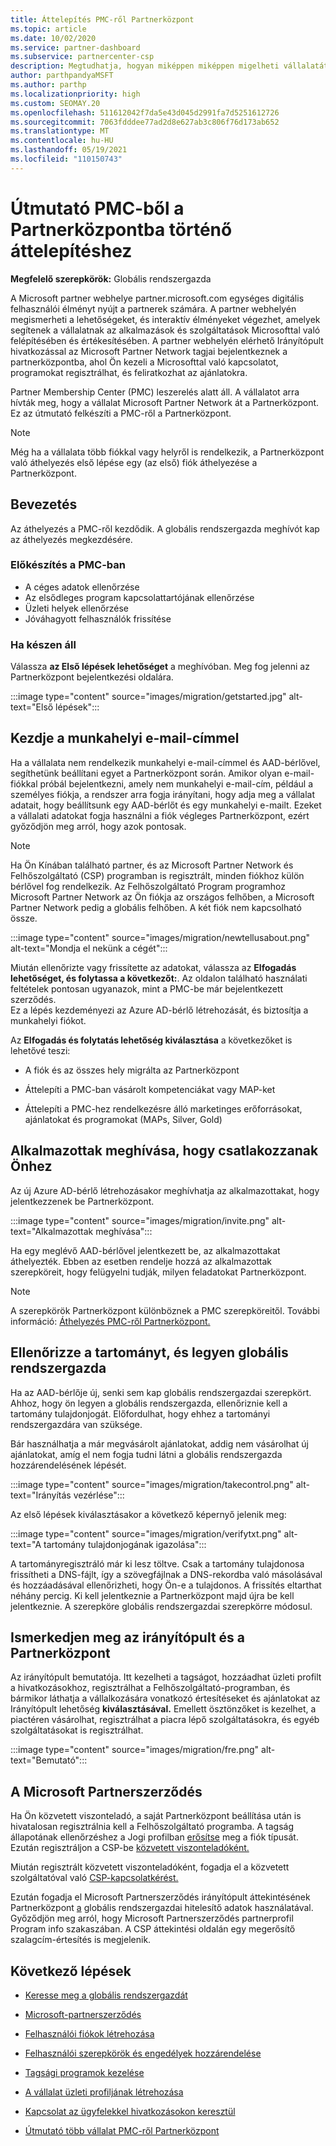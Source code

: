 ```yaml
---
title: Áttelepítés PMC-ről Partnerközpont
ms.topic: article
ms.date: 10/02/2020
ms.service: partner-dashboard
ms.subservice: partnercenter-csp
description: Megtudhatja, hogyan miképpen miképpen migelheti vállalatát Partner Membership Center (PMC) Partnerközpont, beleértve a szükséges lépéseket is.
author: parthpandyaMSFT
ms.author: parthp
ms.localizationpriority: high
ms.custom: SEOMAY.20
ms.openlocfilehash: 511612042f7da5e43d045d2991fa7d5251612726
ms.sourcegitcommit: 7063fdddee77ad2d8e627ab3c806f76d173ab652
ms.translationtype: MT
ms.contentlocale: hu-HU
ms.lasthandoff: 05/19/2021
ms.locfileid: "110150743"
---
```

# <a name="guide-to-migrating-from-pmc-to-partner-center"></a>Útmutató PMC-ből a Partnerközpontba történő áttelepítéshez

**Megfelelő szerepkörök:** Globális rendszergazda

A Microsoft partner webhelye partner.microsoft.com egységes digitális felhasználói élményt nyújt a partnerek számára. A partner webhelyén megismerheti a lehetőségeket, és interaktív élményeket végezhet, amelyek segítenek a vállalatnak az alkalmazások és szolgáltatások Microsofttal való felépítésében és értékesítésében. A partner webhelyén elérhető Irányítópult hivatkozással az Microsoft Partner Network tagjai bejelentkeznek a partnerközpontba, ahol Ön kezeli a Microsofttal való kapcsolatot, programokat regisztrálhat, és feliratkozhat az ajánlatokra.

Partner Membership Center (PMC) leszerelés alatt áll. A vállalatot arra hívták meg, hogy a vállalat Microsoft Partner Network át a Partnerközpont. Ez az útmutató felkészíti a PMC-ről a Partnerközpont.

>[!NOTE]
>Még ha a vállalata több fiókkal vagy helyről is rendelkezik, a Partnerközpont való áthelyezés első lépése egy (az első) fiók áthelyezése a Partnerközpont.

## <a name="get-started"></a>Bevezetés

Az áthelyezés a PMC-ről kezdődik. A globális rendszergazda meghívót kap az áthelyezés megkezdésére.

### <a name="prepare-in-pmc"></a>Előkészítés a PMC-ban

- A céges adatok ellenőrzése
- Az elsődleges program kapcsolattartójának ellenőrzése
- Üzleti helyek ellenőrzése
- Jóváhagyott felhasználók frissítése

### <a name="when-youre-ready"></a>Ha készen áll

Válassza **az Első lépések lehetőséget** a meghívóban. Meg fog jelenni az Partnerközpont bejelentkezési oldalára.

:::image type="content" source="images/migration/getstarted.jpg" alt-text="Első lépések":::

## <a name="start-with-your-work-email"></a>Kezdje a munkahelyi e-mail-címmel

Ha a vállalata nem rendelkezik munkahelyi e-mail-címmel és AAD-bérlővel, segíthetünk beállítani egyet a Partnerközpont során. Amikor olyan e-mail-fiókkal próbál bejelentkezni, amely nem munkahelyi e-mail-cím, például a személyes fiókja, a rendszer arra fogja irányítani, hogy adja meg a vállalat adatait, hogy beállítsunk egy AAD-bérlőt és egy munkahelyi e-mailt. Ezeket a vállalati adatokat fogja használni a fiók végleges Partnerközpont, ezért győződjön meg arról, hogy azok pontosak.

>[!NOTE]
>Ha Ön Kínában található partner, és az Microsoft Partner Network és Felhőszolgáltató (CSP) programban is regisztrált, minden fiókhoz külön bérlővel fog rendelkezik. Az Felhőszolgáltató Program programhoz Microsoft Partner Network az Ön fiókja az országos felhőben, a Microsoft Partner Network pedig a globális felhőben. A két fiók nem kapcsolható össze.

:::image type="content" source="images/migration/newtellusabout.png" alt-text="Mondja el nekünk a cégét":::

Miután ellenőrizte vagy frissítette az adatokat, válassza az **Elfogadás lehetőséget, és folytassa a következőt:**.
Az oldalon található használati  feltételek pontosan ugyanazok, mint a PMC-be már bejelentkezett szerződés.  
Ez a lépés kezdeményezi az Azure AD-bérlő létrehozását, és biztosítja a munkahelyi fiókot.

Az **Elfogadás és folytatás lehetőség kiválasztása** a következőket is lehetővé teszi:

- A fiók és az összes hely migrálta az Partnerközpont

- Áttelepíti a PMC-ban vásárolt kompetenciákat vagy MAP-ket

- Áttelepíti a PMC-hez rendelkezésre álló marketinges erőforrásokat, ajánlatokat és programokat (MAPs, Silver, Gold)

## <a name="invite-employees-to-join-you"></a>Alkalmazottak meghívása, hogy csatlakozzanak Önhez

Az új Azure AD-bérlő létrehozásakor meghívhatja az alkalmazottakat, hogy jelentkezzenek be Partnerközpont.

:::image type="content" source="images/migration/invite.png" alt-text="Alkalmazottak meghívása":::

Ha egy meglévő AAD-bérlővel jelentkezett be, az alkalmazottakat áthelyezték. Ebben az esetben rendelje hozzá az alkalmazottak szerepköreit, hogy felügyelni tudják, milyen feladatokat Partnerközpont. 

>[!NOTE] 
>A szerepkörök Partnerközpont különböznek a PMC szerepköreitől. További információ: [Áthelyezés PMC-ről Partnerközpont.](move-pmc-pc-map.md)

## <a name="verify-your-domain-and-become-a-global-admin"></a>Ellenőrizze a tartományt, és legyen globális rendszergazda  

Ha az AAD-bérlője új, senki sem kap globális rendszergazdai szerepkört. Ahhoz, hogy ön legyen a globális rendszergazda, ellenőriznie kell a tartomány tulajdonjogát. Előfordulhat, hogy ehhez a tartományi rendszergazdára van szüksége.

Bár használhatja a már megvásárolt ajánlatokat, addig nem vásárolhat új ajánlatokat, amíg el nem fogja tudni látni a globális rendszergazda hozzárendelésének lépését.

:::image type="content" source="images/migration/takecontrol.png" alt-text="Irányítás vezérlése":::

Az első lépések kiválasztásakor a következő képernyő jelenik meg:

:::image type="content" source="images/migration/verifytxt.png" alt-text="A tartomány tulajdonjogának igazolása":::

A tartományregisztráló már ki lesz töltve. Csak a tartomány tulajdonosa frissítheti a DNS-fájlt, így a szövegfájlnak a DNS-rekordba való másolásával és hozzáadásával ellenőrizheti, hogy Ön-e a tulajdonos. A frissítés eltarthat néhány percig. Ki kell jelentkeznie a Partnerközpont majd újra be kell jelentkeznie. A szerepköre globális rendszergazdai szerepkörre módosul.

## <a name="get-acquainted-with-your-dashboard-and-partner-center"></a>Ismerkedjen meg az irányítópult és a Partnerközpont

Az irányítópult bemutatója. Itt kezelheti a tagságot, hozzáadhat üzleti profilt a hivatkozásokhoz, regisztrálhat a Felhőszolgáltató-programban, és bármikor láthatja a vállalkozására vonatkozó értesítéseket és ajánlatokat az Irányítópult lehetőség **kiválasztásával.** Emellett ösztönzőket is kezelhet, a piactéren vásárolhat, regisztrálhat a piacra lépő szolgáltatásokra, és egyéb szolgáltatásokat is regisztrálhat.  

:::image type="content" source="images/migration/fre.png" alt-text="Bemutató":::

## <a name="sign-the-microsoft-partner-agreement"></a>A Microsoft Partnerszerződés

Ha Ön közvetett viszonteladó, a saját Partnerközpont beállítása után is hivatalosan regisztrálnia kell a Felhőszolgáltató programba. A tagság állapotának ellenőrzéshez a Jogi profilban [erősítse](https://partner.microsoft.com/pcv/accountsettings/partnerprofile) meg a fiók típusát. Ezután regisztráljon a CSP-be [közvetett viszonteladóként.](enrolling-in-the-csp-program.md)

 Miután regisztrált közvetett viszonteladóként, fogadja el a közvetett szolgáltatóval való [CSP-kapcsolatkérést.](indirect-reseller-tasks-in-partner-center.md)

Ezután fogadja el Microsoft Partnerszerződés irányítópult áttekintésének Partnerközpont [a](https://partner.microsoft.com/pvc/dashboard) globális rendszergazdai hitelesítő adatok használatával. Győződjön meg arról, hogy Microsoft Partnerszerződés partnerprofil Program info szakaszában. A CSP áttekintési oldalán egy megerősítő szalagcím-értesítés is megjelenik. 

## <a name="next-steps"></a>Következő lépések

- [Keresse meg a globális rendszergazdát](become-global-admin.md)

- [Microsoft-partnerszerződés](microsoft-partner-agreement.md)

- [Felhasználói fiókok létrehozása](create-user-accounts-and-set-permissions.md)

- [Felhasználói szerepkörök és engedélyek hozzárendelése](permissions-overview.md)

- [Tagsági programok kezelése](renew-mpn-offers.md)

- [A vállalat üzleti profiljának létrehozása](create-a-marketing-profile.md)

- [Kapcsolat az ügyfelekkel hivatkozásokon keresztül](manage-leads.md)

- [Útmutató több vállalat PMC-ről Partnerközpont](move-multiple-companies.md)
